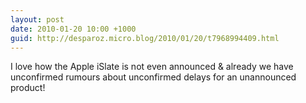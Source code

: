 ```yaml
---
layout: post
date: 2010-01-20 10:00 +1000
guid: http://desparoz.micro.blog/2010/01/20/t7968994409.html
---
```

I love how the Apple iSlate is not even announced &amp; already we have unconfirmed rumours about unconfirmed delays for an unannounced product!
